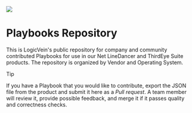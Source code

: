 <picture>
  <source media="(prefers-color-scheme: dark)" srcset="https://github.com/logicvein/Playbooks/blob/bd5190a51b26ede992781fda4688f456f683bbb5/Logo-dk.png">
  <source media="(prefers-color-scheme: light)" srcset="https://github.com/logicvein/Playbooks/blob/bd5190a51b26ede992781fda4688f456f683bbb5/Logo-lt.png">
  <img src="https://user-images.githubusercontent.com/25423296/163456779-a8556205-d0a5-45e2-ac17-42d089e3c3f8.png">
</picture>

# Playbooks Repository

This is LogicVein's public repository for company and community contributed Playbooks for use in our Net LineDancer and ThirdEye Suite products. The repository is organized by Vendor and Operating System.

> [!TIP]
> If you have a Playbook that you would like to contribute, export the JSON file from the product and submit it here as a *Pull request*. A team member will review it, provide possible feedback, and merge it if it passes quality and correctness checks.
